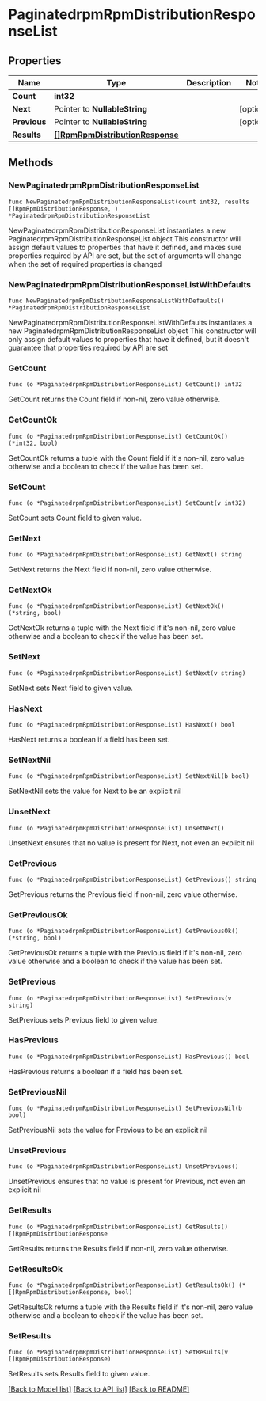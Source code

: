 # PaginatedrpmRpmDistributionResponseList

## Properties

Name | Type | Description | Notes
------------ | ------------- | ------------- | -------------
**Count** | **int32** |  | 
**Next** | Pointer to **NullableString** |  | [optional] 
**Previous** | Pointer to **NullableString** |  | [optional] 
**Results** | [**[]RpmRpmDistributionResponse**](RpmRpmDistributionResponse.md) |  | 

## Methods

### NewPaginatedrpmRpmDistributionResponseList

`func NewPaginatedrpmRpmDistributionResponseList(count int32, results []RpmRpmDistributionResponse, ) *PaginatedrpmRpmDistributionResponseList`

NewPaginatedrpmRpmDistributionResponseList instantiates a new PaginatedrpmRpmDistributionResponseList object
This constructor will assign default values to properties that have it defined,
and makes sure properties required by API are set, but the set of arguments
will change when the set of required properties is changed

### NewPaginatedrpmRpmDistributionResponseListWithDefaults

`func NewPaginatedrpmRpmDistributionResponseListWithDefaults() *PaginatedrpmRpmDistributionResponseList`

NewPaginatedrpmRpmDistributionResponseListWithDefaults instantiates a new PaginatedrpmRpmDistributionResponseList object
This constructor will only assign default values to properties that have it defined,
but it doesn't guarantee that properties required by API are set

### GetCount

`func (o *PaginatedrpmRpmDistributionResponseList) GetCount() int32`

GetCount returns the Count field if non-nil, zero value otherwise.

### GetCountOk

`func (o *PaginatedrpmRpmDistributionResponseList) GetCountOk() (*int32, bool)`

GetCountOk returns a tuple with the Count field if it's non-nil, zero value otherwise
and a boolean to check if the value has been set.

### SetCount

`func (o *PaginatedrpmRpmDistributionResponseList) SetCount(v int32)`

SetCount sets Count field to given value.


### GetNext

`func (o *PaginatedrpmRpmDistributionResponseList) GetNext() string`

GetNext returns the Next field if non-nil, zero value otherwise.

### GetNextOk

`func (o *PaginatedrpmRpmDistributionResponseList) GetNextOk() (*string, bool)`

GetNextOk returns a tuple with the Next field if it's non-nil, zero value otherwise
and a boolean to check if the value has been set.

### SetNext

`func (o *PaginatedrpmRpmDistributionResponseList) SetNext(v string)`

SetNext sets Next field to given value.

### HasNext

`func (o *PaginatedrpmRpmDistributionResponseList) HasNext() bool`

HasNext returns a boolean if a field has been set.

### SetNextNil

`func (o *PaginatedrpmRpmDistributionResponseList) SetNextNil(b bool)`

 SetNextNil sets the value for Next to be an explicit nil

### UnsetNext
`func (o *PaginatedrpmRpmDistributionResponseList) UnsetNext()`

UnsetNext ensures that no value is present for Next, not even an explicit nil
### GetPrevious

`func (o *PaginatedrpmRpmDistributionResponseList) GetPrevious() string`

GetPrevious returns the Previous field if non-nil, zero value otherwise.

### GetPreviousOk

`func (o *PaginatedrpmRpmDistributionResponseList) GetPreviousOk() (*string, bool)`

GetPreviousOk returns a tuple with the Previous field if it's non-nil, zero value otherwise
and a boolean to check if the value has been set.

### SetPrevious

`func (o *PaginatedrpmRpmDistributionResponseList) SetPrevious(v string)`

SetPrevious sets Previous field to given value.

### HasPrevious

`func (o *PaginatedrpmRpmDistributionResponseList) HasPrevious() bool`

HasPrevious returns a boolean if a field has been set.

### SetPreviousNil

`func (o *PaginatedrpmRpmDistributionResponseList) SetPreviousNil(b bool)`

 SetPreviousNil sets the value for Previous to be an explicit nil

### UnsetPrevious
`func (o *PaginatedrpmRpmDistributionResponseList) UnsetPrevious()`

UnsetPrevious ensures that no value is present for Previous, not even an explicit nil
### GetResults

`func (o *PaginatedrpmRpmDistributionResponseList) GetResults() []RpmRpmDistributionResponse`

GetResults returns the Results field if non-nil, zero value otherwise.

### GetResultsOk

`func (o *PaginatedrpmRpmDistributionResponseList) GetResultsOk() (*[]RpmRpmDistributionResponse, bool)`

GetResultsOk returns a tuple with the Results field if it's non-nil, zero value otherwise
and a boolean to check if the value has been set.

### SetResults

`func (o *PaginatedrpmRpmDistributionResponseList) SetResults(v []RpmRpmDistributionResponse)`

SetResults sets Results field to given value.



[[Back to Model list]](../README.md#documentation-for-models) [[Back to API list]](../README.md#documentation-for-api-endpoints) [[Back to README]](../README.md)


